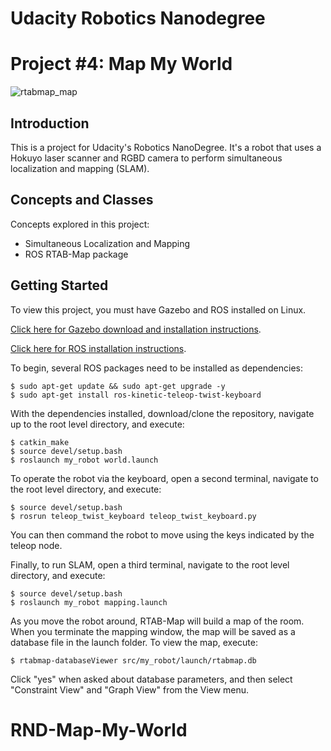 # Udacity Robotics Nanodegree
# Project #4: Map My World

![rtabmap_map](images/rtabmap-databaseViewer.png)

## Introduction
This is a project for Udacity's Robotics NanoDegree. It's a robot that uses a Hokuyo laser scanner and RGBD camera to perform simultaneous localization and mapping (SLAM).

## Concepts and Classes
Concepts explored in this project:

  - Simultaneous Localization and Mapping
  - ROS RTAB-Map package

## Getting Started
To view this project, you must have Gazebo and ROS installed on Linux.

[Click here for Gazebo download and installation instructions](http://gazebosim.org).

[Click here for ROS installation instructions](http://wiki.ros.org/ROS/Installation).

To begin, several ROS packages need to be installed as dependencies:

```
$ sudo apt-get update && sudo apt-get upgrade -y
$ sudo apt-get install ros-kinetic-teleop-twist-keyboard
```

With the dependencies installed, download/clone the repository, navigate up to the root level directory, and execute:

```
$ catkin_make
$ source devel/setup.bash
$ roslaunch my_robot world.launch
```


To operate the robot via the keyboard, open a second terminal, navigate to the root level directory, and execute:

```
$ source devel/setup.bash
$ rosrun teleop_twist_keyboard teleop_twist_keyboard.py
```

You can then command the robot to move using the keys indicated by the teleop node.

Finally, to run SLAM, open a third terminal, navigate to the root level directory, and execute:

```
$ source devel/setup.bash
$ roslaunch my_robot mapping.launch
```

As you move the robot around, RTAB-Map will build a map of the room. When you terminate the mapping window, the map will be saved as a  database file in the launch folder. To view the map, execute:

```
$ rtabmap-databaseViewer src/my_robot/launch/rtabmap.db
```

Click "yes" when asked about database parameters, and then select "Constraint View" and "Graph View" from the View menu.
# RND-Map-My-World
